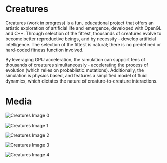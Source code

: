 # Creatures

Creatures (work in progress) is a fun, educational project that offers an artistic exploration of artificial life and emergence, developed with OpenGL and C++.
Through selection of the fittest, thousands of creatures evolve to become better reproductive beings, and by necessity - develop artificial intelligence.
The selection of the fittest is natural; there is no predefined or hard-coded fitness function involved.

By leveraging GPU acceleration, the simulation can support tens of thousands of creatures simultaneously - accelerating the process of evolution (which relies on probablistic mutations). Additionally, the simulation is physics based, and features a simplified model of fluid dynamics, which dictates the nature of creature-to-creature interactions.


# Media

![Creatures Image 0](https://thumbs.gfycat.com/ImmaterialMixedCats-size_restricted.gif)

![Creatures Image 1](https://thumbs.gfycat.com/GoldenHilariousArachnid-size_restricted.gif)

![Creatures Image 2](https://cdn.discordapp.com/attachments/663525313287946251/688060700576186386/unknown.png)

![Creatures Image 3](https://cdn.discordapp.com/attachments/663525313287946251/688061116110077962/unknown.png)

![Creatures Image 4](https://cdn.discordapp.com/attachments/663525313287946251/688060970400350216/unknown.png)
